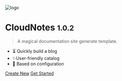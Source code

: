 <!-- logo标识 -->
![logo](favicon.ico ':size=100x100')

<!-- 以下封面描述 -->
# CloudNotes <small>1.0.2</small>

> A magical documentation site generate template.

- :hourglass_flowing_sand: Quickly build a blog
- :sparkles:User-friendly catalog
- :notebook_with_decorative_cover: Based on configuration

<!-- 以下为链接，空格分隔 -->
[Create New](https://github.com/yequanrui/CloudNotes/generate) [Get Started](_index)

<!-- 这个是封面背景图，不配置的话，是随机的颜色 -->
<!-- ![BG](img/bg.svg) -->

<!-- 固定封面背景色，不配置的话，背景是随机的颜色，背景色和背景图只能同时配置一个 -->
<!-- ![color](#f0f0f0) -->
